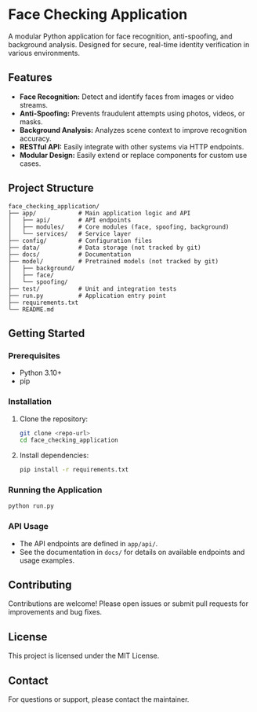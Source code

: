 # Face Checking Application

A modular Python application for face recognition, anti-spoofing, and background analysis. Designed for secure, real-time identity verification in various environments.

## Features
- **Face Recognition:** Detect and identify faces from images or video streams.
- **Anti-Spoofing:** Prevents fraudulent attempts using photos, videos, or masks.
- **Background Analysis:** Analyzes scene context to improve recognition accuracy.
- **RESTful API:** Easily integrate with other systems via HTTP endpoints.
- **Modular Design:** Easily extend or replace components for custom use cases.

## Project Structure
```
face_checking_application/
├── app/            # Main application logic and API
│   ├── api/        # API endpoints
│   ├── modules/    # Core modules (face, spoofing, background)
│   └── services/   # Service layer
├── config/         # Configuration files
├── data/           # Data storage (not tracked by git)
├── docs/           # Documentation
├── model/          # Pretrained models (not tracked by git)
│   ├── background/
│   ├── face/
│   └── spoofing/
├── test/           # Unit and integration tests
├── run.py          # Application entry point
├── requirements.txt
└── README.md
```

## Getting Started

### Prerequisites
- Python 3.10+
- pip

### Installation
1. Clone the repository:
   ```sh
   git clone <repo-url>
   cd face_checking_application
   ```
2. Install dependencies:
   ```sh
   pip install -r requirements.txt
   ```

### Running the Application
```sh
python run.py
```

### API Usage
- The API endpoints are defined in `app/api/`.
- See the documentation in `docs/` for details on available endpoints and usage examples.

## Contributing
Contributions are welcome! Please open issues or submit pull requests for improvements and bug fixes.

## License
This project is licensed under the MIT License.

## Contact
For questions or support, please contact the maintainer.
